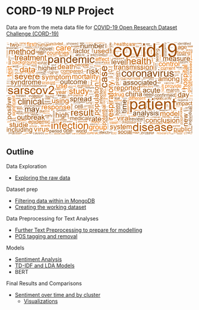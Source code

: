 # CORD-19 NLP Project
Data are from the meta data file for [COVID-19 Open Research Dataset Challenge (CORD-19)](https://www.kaggle.com/allen-institute-for-ai/CORD-19-research-challenge?select=metadata.csv)

![](wordcloud.png)

## Outline

Data Exploration
 - [Exploring the raw data](Code/COVID_Pubs_Wk_4.ipynb)

Dataset prep 
 - [Filtering data within in MongoDB](Code/MongoDB_Initial_Cleaning.ipynb)
 - [Creating the working dataset](Code/Lesson6_Assigment_Amit_1001.ipynb)

Data Preprocessing for Text Analyses
 - [Further Text Preprocessing to prepare for modelling](Code/wk8_Preprocess_Text.ipynb)
 - [POS tagging and removal](Code/wk10_Final.py)

Models
 - [Sentiment Analysis](Code/Initial_Sentiment_Analyses.ipynb)
 - [TD-IDF and LDA Models](Code/LDA_abstract_final.ipynb)
 - BERT

Final Results and Comparisons
 - [Sentiment over time and by cluster](Code/Sentiment_vs_Time.ipynb)
   - [Visualizations](Code/Plotly_Visuals_1.R)
